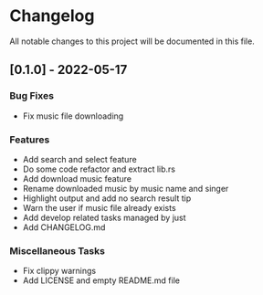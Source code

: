 # Changelog
All notable changes to this project will be documented in this file.

## [0.1.0] - 2022-05-17

### Bug Fixes

- Fix music file downloading

### Features

- Add search and select feature
- Do some code refactor and extract lib.rs
- Add download music feature
- Rename downloaded music by music name and singer
- Highlight output and add no search result tip
- Warn the user if music file already exists
- Add develop related tasks managed by just
- Add CHANGELOG.md

### Miscellaneous Tasks

- Fix clippy warnings
- Add LICENSE and empty README.md file

